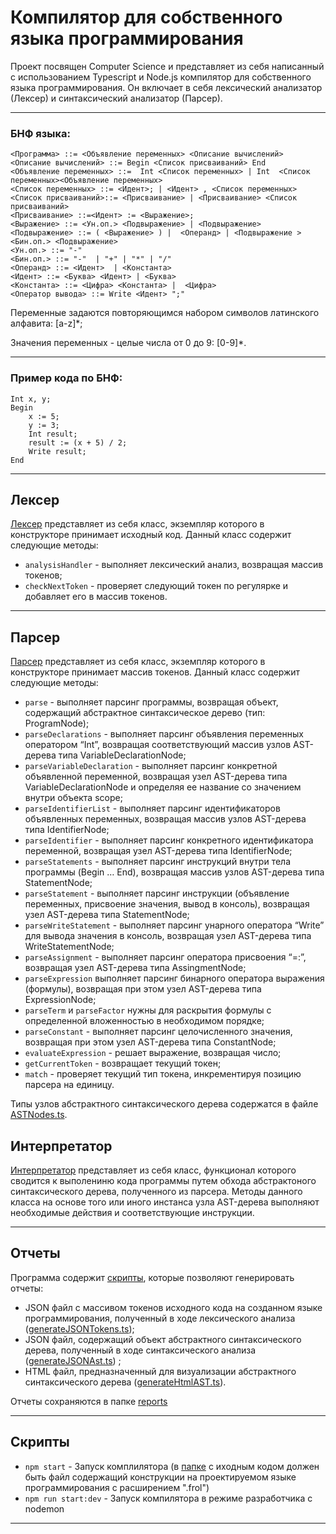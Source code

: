 # Компилятор для собственного языка программирования

Проект посвящен Computer Science и представляет из себя написанный с использованием Typescript и Node.js компилятор для собственного языка программирования. Он включает в себя лексический анализатор (Лексер) и синтаксический анализатор (Парсер).

---
### БНФ языка:
```
<Программа> ::= <Объявление переменных> <Описание вычислений>
<Описание вычислений> ::= Begin <Список присваиваний> End
<Объявление переменных> ::=  Int <Список переменных> | Int  <Список переменных><Объявление переменных>
<Список переменных> ::= <Идент>; | <Идент> , <Список переменных>
<Список присваиваний>::= <Присваивание> | <Присваивание> <Список присваиваний>
<Присваивание> ::=<Идент> := <Выражение>;
<Выражение> ::= <Ун.оп.> <Подвыражение> | <Подвыражение>
<Подвыражение> ::= ( <Выражение> ) |  <Операнд> | <Подвыражение > <Бин.оп.> <Подвыражение>
<Ун.оп.> ::= "-"
<Бин.оп.> ::= "-"  | "+" | "*" | "/"
<Операнд> ::= <Идент>  | <Константа>
<Идент> ::= <Буква> <Идент> | <Буква>
<Константа> ::= <Цифра> <Константа> |  <Цифра>
<Оператор вывода> ::= Write <Идент> ";"
```

Переменные задаются повторяющимся набором символов латинского алфавита: [a-z]*; 

Значения переменных - целые числа от 0 до 9: [0-9]*.

---
### Пример кода по БНФ:
```
Int x, y;
Begin
    x := 5;
    y := 3;
    Int result;
    result := (x + 5) / 2;
    Write result;
End
```
---
## Лексер

[Лексер](src/Lexer/Lexer.ts) представляет из себя класс, экземпляр которого в конструкторе принимает исходный код. Данный класс содержит следующие методы:

- `analysisHandler` - выполняет лексический анализ, возвращая массив токенов;
- `checkNextToken` - проверяет следующий токен по регулярке и добавляет его в массив токенов.

---
## Парсер

[Парсер](src/Parser/Parser.ts) представляет из себя класс, экземпляр которого в конструкторе принимает массив токенов. Данный класс содержит следующие методы:

- `parse` - выполняет парсинг программы, возвращая объект, содержащий абстрактное синтаксическое дерево (тип: ProgramNode);
- `parseDeclarations` - выполняет парсинг объявления переменных оператором “Int”, возвращая соответствующий массив узлов AST-дерева типа VariableDeclarationNode;
- `parseVariableDeclaration` - выполняет парсинг конкретной объявленной переменной, возвращая узел AST-дерева типа VariableDeclarationNode и определяя ее название со значением внутри объекта scope;
- `parseIdentifierList` - выполняет парсинг идентификаторов объявленных переменных, возвращая массив узлов AST-дерева типа IdentifierNode;
- `parseIdentifier` - выполняет парсинг конкретного идентификатора переменной, возвращая узел AST-дерева типа IdentifierNode;
- `parseStatements` - выполняет парсинг инструкций внутри тела программы (Begin … End), возвращая массив узлов AST-дерева типа StatementNode;
- `parseStatement` - выполняет парсинг инструкции (объявление переменных, присвоение значения, вывод в консоль), возвращая узел AST-дерева типа StatementNode;
- `parseWriteStatement` - выполняет парсинг унарного оператора “Write” для вывода значения в консоль, возвращая узел AST-дерева типа WriteStatementNode;
- `parseAssignment` - выполняет парсинг оператора присвоения “=:”, возвращая узел AST-дерева типа AssingmentNode;
- `parseExpression` выполняет парсинг бинарного оператора выражения (формулы), возвращая при этом узел AST-дерева типа ExpressionNode;
- `parseTerm` и `parseFactor` нужны для раскрытия формулы с определенной вложенностью в необходимом порядке;
- `parseConstant` - выполняет парсинг целочисленного значения, возвращая при этом узел AST-дерева типа ConstantNode;
- `evaluateExpression` - решает выражение, возвращая число;
- `getCurrentToken` - возвращает текущий токен;
- `match` - проверяет текущий тип токена, инкрементируя позицию парсера на единицу.

Типы узлов абстрактного синтаксического дерева содержатся в файле [ASTNodes.ts](src/Parser/AST/ASTNodes.ts).

## Интерпретатор

[Интерпретатор](src/Interpreter/Interpreter.ts) представляет из себя класс, функционал которого сводится к выполениню кода программы путем обхода абстрактоного синтаксического дерева, полученного из парсера.
Методы данного класса на основе того или иного инстанса узла AST-дерева выполняют необходимые действия и соответствующие инструкции.

---
## Отчеты

Программа  содержит [скрипты](src/scripts), которые позволяют генерировать отчеты:
- JSON файл с массивом токенов исходного кода на созданном языке программирования, полученный в ходе лексического анализа ([generateJSONTokens.ts](src/scripts/generateJsonTokens.ts));
- JSON файл, содержащий объект абстрактного синтаксического дерева, полученный в ходе синтаксического анализа ([generateJSONAst.ts](src/scripts/generateJsonAST.ts)) ;
- HTML файл, предназначенный для визуализации абстрактного синтаксического дерева ([generateHtmlAST.ts](src/scripts/generateHtmlAST.ts)).

Отчеты сохраняются в папке [reports](src/reports)

---
## Скрипты

- `npm start` - Запуск комплилятора (в [папке](src) с иходным кодом должен быть файл содержащий конструкции на проектируемом языке программирования с расширением ".frol")
- `npm run start:dev` - Запуск компилятора в режиме разработчика с nodemon

---